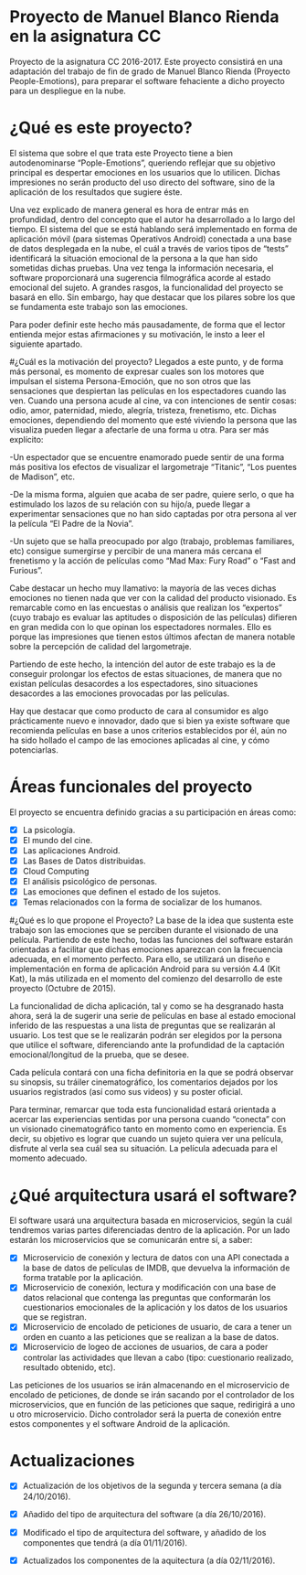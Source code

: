 # Proyecto de Manuel Blanco Rienda en la asignatura CC
Proyecto de la asignatura CC 2016-2017. Este proyecto consistirá en una adaptación del trabajo de fin de grado de Manuel Blanco Rienda (Proyecto People-Emotions), para preparar el software fehaciente a dicho proyecto para un despliegue en la nube.

# ¿Qué es este proyecto?
El sistema que sobre el que trata este Proyecto tiene a bien autodenominarse “Pople-Emotions”, queriendo reflejar que su objetivo principal es despertar emociones en los usuarios que lo utilicen.  Dichas impresiones no serán producto del uso directo del software, sino de la aplicación de los resultados que sugiere éste.

Una vez explicado de manera general es hora de entrar más en profundidad, dentro del concepto que el autor ha desarrollado a lo largo del tiempo. El sistema del que se está hablando será implementado en forma de aplicación móvil (para sistemas Operativos Android) conectada a una base de datos desplegada en la nube, el cuál a través de varios tipos de “tests” identificará la situación emocional de la persona a la que han sido sometidas dichas pruebas. Una vez tenga la información necesaria, el software proporcionará una sugerencia filmográfica acorde al estado emocional del sujeto. A grandes rasgos, la funcionalidad del proyecto se basará en ello. Sin embargo, hay que destacar que los pilares sobre los que se fundamenta este trabajo son las emociones.

Para poder definir este hecho más pausadamente, de forma que el lector entienda mejor estas afirmaciones y su motivación, le insto a leer el siguiente apartado.

#¿Cuál es la motivación del proyecto?
Llegados a este punto, y de forma más personal, es momento de expresar cuales son los motores que impulsan el sistema Persona-Emoción, que no son otros que las sensaciones que despiertan las películas en los espectadores cuando las ven. Cuando una persona acude al cine, va con intenciones de sentir cosas: odio, amor, paternidad, miedo, alegría, tristeza, frenetismo, etc. Dichas emociones, dependiendo del momento que esté viviendo la persona que las visualiza pueden llegar a afectarle de una forma u otra. Para ser más explícito:

-Un espectador que se encuentre enamorado puede sentir de una forma más positiva los efectos de visualizar el largometraje “Titanic”, “Los puentes de Madison”, etc.

-De la misma forma, alguien que acaba de ser padre, quiere serlo, o que ha estimulado los lazos de su relación con su hijo/a,   puede llegar a experimentar sensaciones que no han sido captadas por otra persona al ver la película “El Padre de la Novia”.

-Un sujeto que se halla preocupado por algo (trabajo, problemas familiares, etc) consigue sumergirse y percibir de una manera más cercana el frenetismo y la acción de películas como “Mad Max: Fury Road” o “Fast and Furious”.

Cabe destacar un hecho muy llamativo: la mayoría de las veces dichas emociones no tienen nada que ver con la calidad del producto visionado. Es remarcable como en las encuestas o análisis que realizan los “expertos” (cuyo trabajo es evaluar las aptitudes o disposición de las películas) difieren en gran medida con lo que opinan los espectadores normales. Ello es porque las impresiones que tienen estos últimos afectan de manera notable sobre la percepción de calidad del largometraje. 

Partiendo de este hecho, la intención del autor de este trabajo es la de conseguir prolongar los efectos de estas situaciones, de manera que no existan películas desacordes a los espectadores, sino situaciones desacordes a las emociones provocadas por las películas.

Hay que destacar que como producto de cara al consumidor es algo prácticamente nuevo e innovador, dado que si bien ya existe software que recomienda películas en base a unos criterios establecidos por él, aún no ha sido hollado el campo de las emociones aplicadas al cine, y cómo potenciarlas.

# Áreas funcionales del proyecto
El proyecto se encuentra definido gracias a su participación en áreas como:
	
- [x] La psicología.
- [x] El mundo del cine.
- [x] Las aplicaciones Android.
- [x] Las Bases de Datos distribuidas.
- [x] Cloud Computing
- [x] El análisis psicológico de personas.
- [x] Las emociones que definen el estado de los sujetos.
- [x] Temas relacionados con la forma de socializar de los humanos.

#¿Qué es lo que propone el Proyecto?
La base de la idea que sustenta este trabajo son las emociones que se perciben durante el visionado de una película. Partiendo de este hecho, todas las funciones del software estarán orientadas a facilitar que dichas emociones aparezcan con la frecuencia adecuada, en el momento perfecto. Para ello, se utilizará un diseño e implementación en forma de aplicación Android para su versión 4.4 (Kit Kat), la más utilizada en el momento del comienzo del desarrollo de este proyecto (Octubre de 2015). 

La funcionalidad de dicha aplicación, tal y como se ha desgranado hasta ahora, será la de sugerir una serie de películas en base al estado emocional inferido de las respuestas a una lista de preguntas que se realizarán al usuario. Los test que se le realizarán podrán ser elegidos por la persona que utilice el software, diferenciando ante la profundidad de la captación emocional/longitud de la prueba, que se desee. 

Cada película contará con una ficha definitoria en la que se podrá observar su sinopsis, su tráiler cinematográfico, los comentarios dejados por los usuarios registrados (así como sus videos) y su poster oficial. 

Para terminar, remarcar que toda esta funcionalidad estará orientada a acercar las experiencias sentidas por una persona cuando “conecta” con un visionado cinematográfico tanto en momento como en experiencia. Es decir, su objetivo es lograr que cuando un sujeto quiera ver una película, disfrute al verla sea cuál sea su situación. La película adecuada para el momento adecuado.

# ¿Qué arquitectura usará el software?

El software usará una arquitectura basada en microservicios, según la cuál tendremos varias partes diferenciadas dentro de la aplicación. Por un lado estarán los microservicios que se comunicarán entre sí, a saber:
	
- [x] Microservicio de conexión y lectura de datos con una API conectada a la base de datos de películas de IMDB, que devuelva la información de forma tratable por la aplicación.
- [x] Microservicio de conexión, lectura y modificación con una base de datos relacional que contenga las preguntas que conformarán los cuestionarios emocionales de la aplicación y los datos de los usuarios que se registran.
- [x] Microservicio de encolado de peticiones de usuario, de cara a tener un orden en cuanto a las peticiones que se realizan a la base de datos.
- [x] Microservicio de logeo de acciones de usuarios, de cara a poder controlar las actividades que llevan a cabo (tipo: cuestionario realizado, resultado obtenido, etc).

Las peticiones de los usuarios se irán almacenando en el microservicio de encolado de peticiones, de donde se irán sacando por el controlador de los
microservicios, que en función de las peticiones que saque, redirigirá a uno u otro microservicio. Dicho controlador será la puerta de conexión
entre estos componentes y el software Android de la aplicación.

# Actualizaciones

- [x] Actualización de los objetivos de la segunda y tercera semana (a día 24/10/2016).  
- [x] Añadido del tipo de arquitectura del software (a día 26/10/2016). 
- [x] Modificado el tipo de arquitectura del software, y añadido de los componentes que tendrá (a día 01/11/2016). 
- [x] Actualizados los componentes de la aquitectura (a día 02/11/2016).


